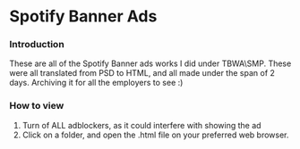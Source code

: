 # Spotify Banner Ads

### Introduction

These are all of the Spotify Banner ads works I did under TBWA\SMP. These were all translated from PSD to HTML, and all made under the span of 2 days. Archiving it for all the employers to see :)

### How to view

1. Turn of ALL adblockers, as it could interfere with showing the ad
2. Click on a folder, and open the .html file on your preferred web browser.